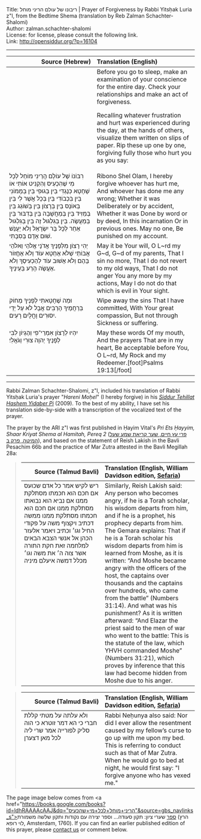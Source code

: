 <html>
<head></head>
<body>
Title: ריבונו של עולם הריני מוחל | Prayer of Forgiveness by Rabbi Yitsḥak Luria z"l, from the Bedtime Shema (translation by Reb Zalman Schachter-Shalomi)<br />
Author: zalman.schachter-shalomi<br />
License: for license, please consult the following link.<br />
Link: <a href="http://opensiddur.org/?p=16104">http://opensiddur.org/?p=16104</a>
<p />
<hr />


<table style="margin-left: auto;margin-right: auto;" class="draggable">
<thead><tr><th id="x" style="text-align: right;">Source (Hebrew)</th><th style="text-align: left;">Translation (English)</th></tr></thead>
<tbody>
<tr><td style="vertical-align:top;" width="46%">
<div class="liturgy"><span lang="he">

</span></div></td>
 
<td style="vertical-align:top;" width="53%">
<div class="english">
Before you go to sleep, 
make an examination of your conscience for the entire day. 
Check your relationships and make an act of forgiveness.

Recalling whatever frustration and hurt was experienced during the day, at the hands of others, 
visualize them written on slips of paper. 
Rip these up one by one,
forgiving fully those who hurt you
as you say:
</div></td></tr>


<tr>
<td style="vertical-align:top;" width="46%">
<div class="liturgy"><span lang="he">
רִבּוֹנוֹ שֶׁל עוֹלָם 
הֲרֵינִי מוֹחֵל 
לְכָל מִי שֶׁהִכְעִיס וְהִקְנִיט אוֹתִי 
אוֹ 
שֶׁחָטָא כְּנֶגְדִּי 
בֵּין בְּגוּפִי בֵּין בְּמָמוֹנִי 
בֵּין בִּכְבוֹדִי בֵּין בְּכָל אֲשֶׁר לִי 
בֵּין בְּאוֹנֶס בֵּין בְּרָצוֹן 
בֵּין בְּשׁוֹגֵג בֵּין בְּמֵזִיד בֵּין בְּמַחֲשָׁבָה בֵּין בְּדִבּוּר בֵּין בְּמַעֲשֶׂה. 
בֵּין בְּגִלְגּוּל זֶה 
בֵּין בְּגִלְגּוּל אַחֵר 
לְכָל בַּר יִשְׂרָאֵל וְלֹא יֵעָנֵשׁ 
שׁוּם אָדָם בְּסִבָּתִי. 
 </span></div></td>
 
<td style="vertical-align:top;" width="53%"><div class="english">
Ribono Shel Olam, 
I hereby forgive 
whoever has hurt me, 
And whoever has done me 
any wrong; 
Whether it was 
Deliberately or by accident, 
Whether it was 
Done by word or by deed, 
In this incarnation 
Or in previous ones. 
May no one, 
Be punished on my account. 
</div></td>
</tr>


<tr>
<td style="vertical-align:top;" width="46%">
<div class="liturgy"><span lang="he">
יְהִי רָצוֹן מִלְּפָנֶיךָ 
אֲדֹנָי אֱלֹהַי 
וֵאלֹהֵי אֲבוֹתַי 
שֶׁלֹּא אֶחְטָא עוֹד 
וְלֹא אֶחֱזוֹר 
בָּהֶם 
וְלֹא אָשׁוּב עוֹד 
לְהַכְעִיסֶךָ 
וְלֹא אֶעֱשֶׂה 
הָרַע בְּעֵינֶיךָ. 
</span></div></td>
 
<td style="vertical-align:top;" width="53%"><div class="english">
May it be Your will, 
O L~rd my G~d,
G~d of my parents, 
That I sin no more, 
That I do not revert 
to my old ways, 
That I do not anger You any more 
by my actions, 
May I do not do that 
which is evil in Your sight. 
</div></td>
</tr>


<tr>
<td style="vertical-align:top;" width="46%">
<div class="liturgy"><span lang="he">
וּמַה שֶׁחָטָאתִי 
לְפָנֶיךָ מְחוֹק 
בְּרַחֲמֶיךָ הָרַבִּים 
אֲבָל לֹא עַל יְדֵי יִסּוּרִים 
וָחֳלָיִם רָעִים.
</span></div></td>
 
<td style="vertical-align:top;" width="53%"><div class="english">
Wipe away the sins 
That I have committed, 
With Your great compassion, 
But not through 
Sickness or suffering. 
</div></td>
</tr>


<tr>
<td style="vertical-align:top;" width="46%">
<div class="liturgy"><span lang="he">
יִהְיוּ לְרָצוֹן 
אִמְרֵי־פִי 
וְהֶגְיוֹן 
לִבִּי 
לְפָנֶיךָ 
יְהוָה צוּרִי וְגֹאֲלִי׃
</span></div></td>
 
<td style="vertical-align:top;" width="53%"><div class="english">
May these words 
Of my mouth, 
And the prayers 
That are in my heart, 
Be acceptable before You, 
O L~rd, My Rock and my Redeemer.[foot]Psalms 19:13[/foot] 
</div></td>
 </tr>
</tbody></table>

<hr />
Rabbi Zalman Schachter-Shalomi, z"l, included his translation of Rabbi Yitsḥak Luria's prayer "<em>Hareni Moḥel</em>" (I hereby forgive) in his <em><a href="https://opensiddur.org/siddurim/ha-ari/neo-hasidut/reb-zalmans-open-siddur-tehillat-hashem/">Siddur Tehillat Hashem Yidaber Pi</a></em> (2009). To the best of my ability, I have set his translation side-by-side with a transcription of the vocalized text of the prayer. 

The prayer by the ARI z"l was first published in Ḥayim Vital's <em>Pri Ets Ḥayyim, Shaar Kriyat Shema al Hamitah, Pereq 2</em> (<a href="https://he.wikisource.org/wiki/פרי_עץ_חיים_שער_קריאת_שמע_שעל_המיטה_פרק_ב">פרי עץ חיים, שער קריאת שמע שעל המיטה, פרק ב</a>), and based on the statement of Reish Lakish in the Bavli Pesachim 66b and the practice of Mar Zutra attested in the Bavli Megillah 28a: 

<blockquote>
<table style="margin-left: auto;margin-right: auto;" class="draggable">
<thead><tr><th id="x" style="text-align: right;">Source (Talmud Bavli)</th><th style="text-align: left;">Translation (English, William Davidson edition, <a href="https://www.sefaria.org/Pesachim.66b.7/he/William_Davidson_Edition_-_Aramaic?lang=bi">Sefaria</a>)</th></tr></thead>
<tbody>
<tr>
<td style="vertical-align:top;" width="46%">
<div class="commentary"><span lang="he">
ריש לקיש אמר כל אדם שכועס אם חכם הוא חכמתו מסתלקת ממנו אם נביא הוא נבואתו מסתלקת ממנו אם חכם הוא חכמתו מסתלקת ממנו ממשה דכתיב ויקצוף משה על פקודי החיל וגו׳ וכתיב ויאמר אלעזר הכהן אל אנשי הצבא הבאים למלחמה זאת חקת התורה אשר צוה ה׳ את משה וגו׳ מכלל דמשה איעלם מיניה
</span></div></td>
 
<td style="vertical-align:top;" width="53%"><div class="english">
Similarly, Reish Lakish said: Any person who becomes angry, if he is a Torah scholar, his wisdom departs from him, and if he is a prophet, his prophecy departs from him. The Gemara explains: That if he is a Torah scholar his wisdom departs from him is learned from Moshe, as it is written: “And Moshe became angry with the officers of the host, the captains over thousands and the captains over hundreds, who came from the battle” (Numbers 31:14). And what was his punishment? As it is written afterward: “And Elazar the priest said to the men of war who went to the battle: This is the statute of the law, which YHVH commanded Moshe” (Numbers 31:21), which proves by inference that this law had become hidden from Moshe due to his anger.
</div></td>
 </tr>
</tbody></table>
</blockquote>

<blockquote>
<table style="margin-left: auto;margin-right: auto;" class="draggable">
<thead><tr><th id="x" style="text-align: right;">Source (Talmud Bavli)</th><th style="text-align: left;">Translation (English, William Davidson edition, <a href="https://www.sefaria.org/Megillah.28a.8/he/William_Davidson_Edition_-_Aramaic?lang=bi&with=all&lang2=en">Sefaria</a>)</th></tr></thead>
<tbody>
<tr>
<td style="vertical-align:top;" width="46%">
<div class="commentary"><span lang="he">
ולא עלתה על מטתי קללת חברי כי הא דמר זוטרא כי הוה סליק לפורייה אמר שרי ליה לכל מאן דצערן
</span></div></td>
 
<td style="vertical-align:top;" width="53%"><div class="english">
Rabbi Neḥunya also said: Nor did I ever allow the resentment caused by my fellow’s curse to go up with me upon my bed. This is referring to conduct such as that of Mar Zutra. When he would go to bed at night, he would first say: "I forgive anyone who has vexed me."
</div></td>
 </tr>
</tbody></table>
</blockquote>

The page image below comes from <a href="https://books.google.com/books?id=ldhRAAAAcAAJ&dq="הריני+מוחל+לכל+מי+שהכעיס"&source=gbs_navlinks_s">ספר שערי ציון: תקון סעודה... וספר יצירה עם נקודות ותקון שלשה משמורת</a> (הרץ לוי רופא, Amsterdam, 1760). If you can find an earlier published edition of this prayer, please <a href="https://opensiddur.org/contact/">contact us</a> or comment below.
</body>
</html>